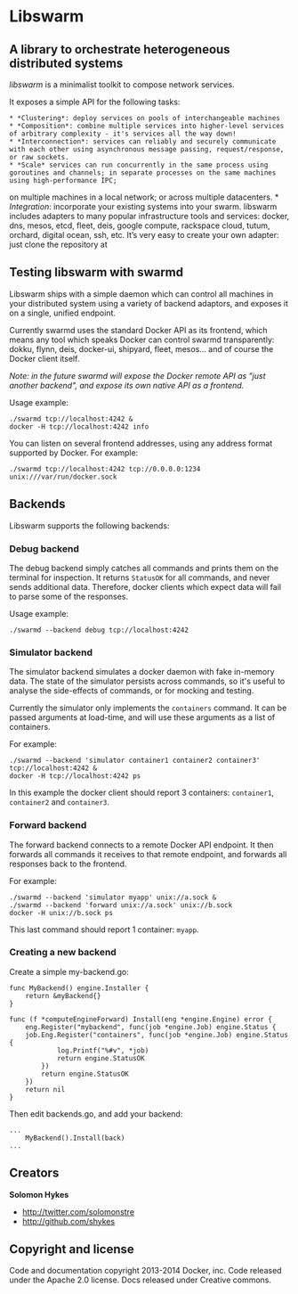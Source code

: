 # Libswarm

## A library to orchestrate heterogeneous distributed systems


*libswarm* is a minimalist toolkit to compose network services.

It exposes a simple API for the following tasks:

	* *Clustering*: deploy services on pools of interchangeable machines
	* *Composition*: combine multiple services into higher-level services of arbitrary complexity - it's services all the way down!
	* *Interconnection*: services can reliably and securely communicate with each other using asynchronous message passing, request/response, or raw sockets.
	* *Scale* services can run concurrently in the same process using goroutines and channels; in separate processes on the same machines using high-performance IPC;
on multiple machines in a local network; or across multiple datacenters.
	* *Integration*: incorporate your existing systems into your swarm. libswarm includes adapters to many popular infrastructure tools and services: docker, dns, mesos, etcd, fleet, deis, google compute, rackspace cloud, tutum, orchard, digital ocean, ssh, etc. It’s very easy to create your own adapter: just clone the repository at 


## Testing libswarm with swarmd

Libswarm ships with a simple daemon which can control all machines in your distributed
system using a variety of backend adaptors, and exposes it on a single, unified endpoint.

Currently swarmd uses the standard Docker API as its frontend, which means any tool which speaks
Docker can control swarmd transparently: dokku, flynn, deis, docker-ui, shipyard, fleet,
mesos... and of course the Docker client itself.

*Note: in the future swarmd will expose the Docker remote API as "just another backend", and
expose its own native API as a frontend.*

Usage example:

```
./swarmd tcp://localhost:4242 &
docker -H tcp://localhost:4242 info
```

You can listen on several frontend addresses, using any address format supported by Docker.
For example:

```
./swarmd tcp://localhost:4242 tcp://0.0.0.0:1234 unix:///var/run/docker.sock
```

## Backends

Libswarm supports the following backends:

### Debug backend

The debug backend simply catches all commands and prints them on the terminal for inspection.
It returns `StatusOK` for all commands, and never sends additional data. Therefore, docker
clients which expect data will fail to parse some of the responses.

Usage example:

```
./swarmd --backend debug tcp://localhost:4242
```

### Simulator backend

The simulator backend simulates a docker daemon with fake in-memory data. 
The state of the simulator persists across commands, so it's useful to analyse
the side-effects of commands, or for mocking and testing.

Currently the simulator only implements the `containers` command. It can be passed
arguments at load-time, and will use these arguments as a list of containers.

For example:

```
./swarmd --backend 'simulator container1 container2 container3' tcp://localhost:4242 &
docker -H tcp://localhost:4242 ps
```

In this example the docker client should report 3 containers: `container1`, `container2` and `container3`.

### Forward backend

The forward backend connects to a remote Docker API endpoint. It then forwards
all commands it receives to that remote endpoint, and forwards all responses
back to the frontend.

For example:

```
./swarmd --backend 'simulator myapp' unix://a.sock &
./swarmd --backend 'forward unix://a.sock' unix://b.sock
docker -H unix://b.sock ps
```

This last command should report 1 container: `myapp`.


### Creating a new backend
Create a simple my-backend.go:
```
func MyBackend() engine.Installer {
	return &myBackend{}
}

func (f *computeEngineForward) Install(eng *engine.Engine) error {
	eng.Register("mybackend", func(job *engine.Job) engine.Status {
	job.Eng.Register("containers", func(job *engine.Job) engine.Status {
			log.Printf("%#v", *job)
			return engine.StatusOK
		})
		return engine.StatusOK
	})
	return nil
}
```

Then edit backends.go, and add your backend:
```
...
	MyBackend().Install(back)
...
```

## Creators

**Solomon Hykes**

- <http://twitter.com/solomonstre>
- <http://github.com/shykes>

## Copyright and license

Code and documentation copyright 2013-2014 Docker, inc. Code released under the Apache 2.0 license.
Docs released under Creative commons.
